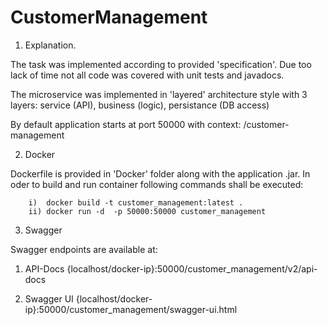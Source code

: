 # CustomerManagement

1. Explanation. 

  The task was implemented according to provided 'specification'. Due too lack of time not all code was covered with unit tests and   javadocs. 

The microservice was implemented in 'layered' architecture style with 3 layers: service (API), business (logic), persistance (DB access) 

By default application starts at port 50000 with context: /customer-management

2. Docker

Dockerfile is provided in 'Docker' folder along with the application .jar. In oder to build and run container following commands shall be executed: 
  
        i)  docker build -t customer_management:latest .
        ii) docker run -d  -p 50000:50000 customer_management

3. Swagger

Swagger endpoints are available at: 

1. API-Docs 
  {localhost/docker-ip}:50000/customer_management/v2/api-docs

2. Swagger UI 
  {localhost/docker-ip}:50000/customer_management/swagger-ui.html
